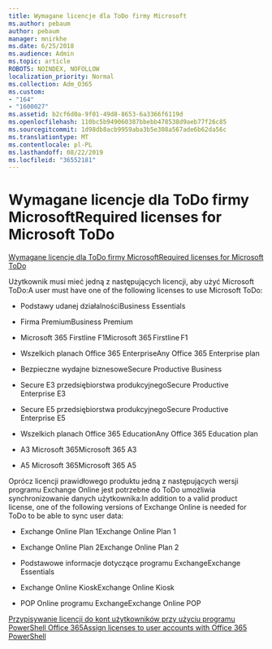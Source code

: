 ```yaml
---
title: Wymagane licencje dla ToDo firmy Microsoft
ms.author: pebaum
author: pebaum
manager: mnirkhe
ms.date: 6/25/2018
ms.audience: Admin
ms.topic: article
ROBOTS: NOINDEX, NOFOLLOW
localization_priority: Normal
ms.collection: Adm_O365
ms.custom:
- "164"
- "1600027"
ms.assetid: b2cf6d0a-9f01-49d8-8653-6a3366f6119d
ms.openlocfilehash: 110bc5b949060387bbebb478538d9aeb77f26c85
ms.sourcegitcommit: 1d98db8acb9959aba3b5e308a567ade6b62da56c
ms.translationtype: MT
ms.contentlocale: pl-PL
ms.lasthandoff: 08/22/2019
ms.locfileid: "36552181"
---
```

# <a name="required-licenses-for-microsoft-todo"></a><span data-ttu-id="aa9e5-102">Wymagane licencje dla ToDo firmy Microsoft</span><span class="sxs-lookup"><span data-stu-id="aa9e5-102">Required licenses for Microsoft ToDo</span></span>

[<span data-ttu-id="aa9e5-103">Wymagane licencje dla ToDo firmy Microsoft</span><span class="sxs-lookup"><span data-stu-id="aa9e5-103">Required licenses for Microsoft ToDo</span></span>](https://support.office.com/article/381e9d1b-c500-49b5-973e-890fd86528d7.aspx)
  
<span data-ttu-id="aa9e5-104">Użytkownik musi mieć jedną z następujących licencji, aby użyć Microsoft ToDo:</span><span class="sxs-lookup"><span data-stu-id="aa9e5-104">A user must have one of the following licenses to use Microsoft ToDo:</span></span>
  
- <span data-ttu-id="aa9e5-105">Podstawy udanej działalności</span><span class="sxs-lookup"><span data-stu-id="aa9e5-105">Business Essentials</span></span>

- <span data-ttu-id="aa9e5-106">Firma Premium</span><span class="sxs-lookup"><span data-stu-id="aa9e5-106">Business Premium</span></span>

- <span data-ttu-id="aa9e5-107">Microsoft 365 Firstline F1</span><span class="sxs-lookup"><span data-stu-id="aa9e5-107">Microsoft 365 Firstline F1</span></span>

- <span data-ttu-id="aa9e5-108">Wszelkich planach Office 365 Enterprise</span><span class="sxs-lookup"><span data-stu-id="aa9e5-108">Any Office 365 Enterprise plan</span></span>

- <span data-ttu-id="aa9e5-109">Bezpieczne wydajne biznesowe</span><span class="sxs-lookup"><span data-stu-id="aa9e5-109">Secure Productive Business</span></span>

- <span data-ttu-id="aa9e5-110">Secure E3 przedsiębiorstwa produkcyjnego</span><span class="sxs-lookup"><span data-stu-id="aa9e5-110">Secure Productive Enterprise E3</span></span>

- <span data-ttu-id="aa9e5-111">Secure E5 przedsiębiorstwa produkcyjnego</span><span class="sxs-lookup"><span data-stu-id="aa9e5-111">Secure Productive Enterprise E5</span></span>

- <span data-ttu-id="aa9e5-112">Wszelkich planach Office 365 Education</span><span class="sxs-lookup"><span data-stu-id="aa9e5-112">Any Office 365 Education plan</span></span>

- <span data-ttu-id="aa9e5-113">A3 Microsoft 365</span><span class="sxs-lookup"><span data-stu-id="aa9e5-113">Microsoft 365 A3</span></span>

- <span data-ttu-id="aa9e5-114">A5 Microsoft 365</span><span class="sxs-lookup"><span data-stu-id="aa9e5-114">Microsoft 365 A5</span></span>

<span data-ttu-id="aa9e5-115">Oprócz licencji prawidłowego produktu jedną z następujących wersji programu Exchange Online jest potrzebne do ToDo umożliwia synchronizowanie danych użytkownika:</span><span class="sxs-lookup"><span data-stu-id="aa9e5-115">In addition to a valid product license, one of the following versions of Exchange Online is needed for ToDo to be able to sync user data:</span></span>
  
- <span data-ttu-id="aa9e5-116">Exchange Online Plan 1</span><span class="sxs-lookup"><span data-stu-id="aa9e5-116">Exchange Online Plan 1</span></span>

- <span data-ttu-id="aa9e5-117">Exchange Online Plan 2</span><span class="sxs-lookup"><span data-stu-id="aa9e5-117">Exchange Online Plan 2</span></span>

- <span data-ttu-id="aa9e5-118">Podstawowe informacje dotyczące programu Exchange</span><span class="sxs-lookup"><span data-stu-id="aa9e5-118">Exchange Essentials</span></span>

- <span data-ttu-id="aa9e5-119">Exchange Online Kiosk</span><span class="sxs-lookup"><span data-stu-id="aa9e5-119">Exchange Online Kiosk</span></span>

- <span data-ttu-id="aa9e5-120">POP Online programu Exchange</span><span class="sxs-lookup"><span data-stu-id="aa9e5-120">Exchange Online POP</span></span>

[<span data-ttu-id="aa9e5-121">Przypisywanie licencji do kont użytkowników przy użyciu programu PowerShell Office 365</span><span class="sxs-lookup"><span data-stu-id="aa9e5-121">Assign licenses to user accounts with Office 365 PowerShell</span></span>](https://docs.microsoft.com/office365/enterprise/powershell/assign-licenses-to-user-accounts-with-office-365-powershell )
  